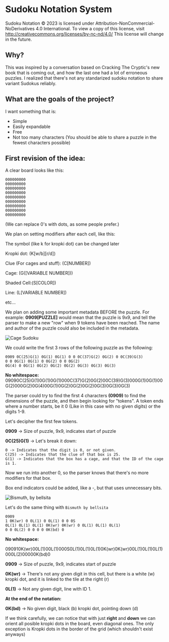 # Sudoku Notation System

Sudoku Notation © 2023 is licensed under Attribution-NonCommercial-NoDerivatives 4.0 International. To view a copy of this license, visit http://creativecommons.org/licenses/by-nc-nd/4.0/
This license will change in the future.

## Why?

This was inspired by a conversation based on Cracking The Cryptic's new book that is coming out, and how the last one had a lot of erroneous puzzles. I realized that there's not any standarized sudoku notation to share variant Sudokus reliably.

## What are the goals of the project?

I want something that is:

- Simple
- Easily expandable
- Free
- Not too many characters (You should be able to share a puzzle in the fewest characters possible)

## First revision of the idea:

A clear board looks like this:

```
000000000
000000000
000000000
000000000
000000000
000000000
000000000
000000000
000000000
```

(We can replace 0's with dots, as some people prefer.)

We plan on setting modifiers after each cell, like this:

The symbol (like k for kropki dot) can be changed later

Kropki dot: (K[w/b][r/d])

Clue (For cages and stuff): (C[NUMBER])

Cage: (G([VARIABLE NUMBER]))

Shaded Cell:(S[COLOR])

Line: (L[VARIABLE NUMBER])

etc...

We plan on adding some important metadata BEFORE the puzzle. For example:
**0909[PUZZLE]** would mean that the puzzle is 9x9, and tell the parser to make a new "row" when 9 tokens have been reached. The name and author of the puzzle could also be included in the metadata.

![Cage Sudoku](https://media.discordapp.net/attachments/1088231082798882836/1088243866274115604/4707-1.jpg)

We could write the first 3 rows of the following puzzle as the following:

```
0909 0C(25)G(1) 0G(1) 0G(1) 0 0 0C(37)G(2) 0G(2) 0 0C(39)G(3)
0 0 0G(1) 0G(1) 0 0G(2) 0 0 0G(2)
0G(4) 0 0G(1) 0G(2) 0G(2) 0G(2) 0G(3) 0G(3) 0G(3)
```

**No whitespace:**
09090C(25)G(1)0G(1)0G(1)000C(37)G(2)0G(2)00C(39)G(3)000G(1)0G(1)00G(2)000G(2)0G(4)00G(1)0G(2)0G(2)0G(2)0G(3)0G(3)0G(3)

The parser could try to find the first 4 characters **(0909)** to find the dimensions of the puzzle, and then begin looking for "tokens". A token ends where a number starts, be it 0 (Like in this case with no given digits) or the digits 1-9.

Let's decipher the first few tokens.

**0909** -> Size of puzzle, 9x9, indicates start of puzzle

**0C(25)G(1)** -> Let's break it down:

```
0 -> Indicates that the digit is 0, or not given.
C(25) -> Indicates that the clue of that box is 25.
G(1) -> Indicates that the box has a cage, and that the ID of the cage is 1.
```

Now we run into another 0, so the parser knows that there's no more modifiers for that box.

Box end indicators could be added, like a -, but that uses unnecessary bits.

![Bismuth, by bellsita](https://media.discordapp.net/attachments/1088231082798882836/1088346065884942356/image.png)

Let's do the same thing with `Bismuth by bellsita`

```
0909
1 0K(wr) 0 0L(1) 0 0L(1) 0 0 0S
0L(1) 0L(1) 0L(1) 0K(wr) 0K(wr) 0 0L(1) 0L(1) 0L(1)
0 0 0L(2) 0 0 0 0 0K(bd) 0
```

**No whitespace:**

090910K(wr)00L(1)00L(1)000S0L(1)0L(1)0L(1)0K(wr)0K(wr)00L(1)0L(1)0L(1)000L(2)00000K(bd)0

**0909** -> Size of puzzle, 9x9, indicates start of puzzle

**0K(wr)** -> There's not any given digit in this cell, but there is a white (w) kropki dot, and it is linked to the tile at the right (r)

**0L(1)** -> Not any given digit, line with ID 1.

**At the end of the notation:**

**0K(bd)** -> No given digit, black (b) kropki dot, pointing down (d)

If we think carefully, we can notice that with just **right** and **down** we can orient all posible kropki dots in the board, even diagonal ones. The only exception is Kropki dots in the border of the grid (which shouldn't exist anyways)
